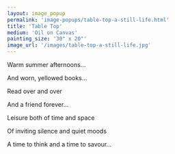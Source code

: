 ```yaml
---
layout: image_popup
permalink: 'image-popups/table-top-a-still-life.html'
title: 'Table Top'
medium: 'Oil on Canvas'
painting_size: '30" x 20"'
image_url: '/images/table-top-a-still-life.jpg'
---
```


Warm summer afternoons...

And worn, yellowed books…

Read over and over

And a friend forever…

Leisure both of time and space

Of inviting silence and quiet moods

A time to think and a time to savour...
